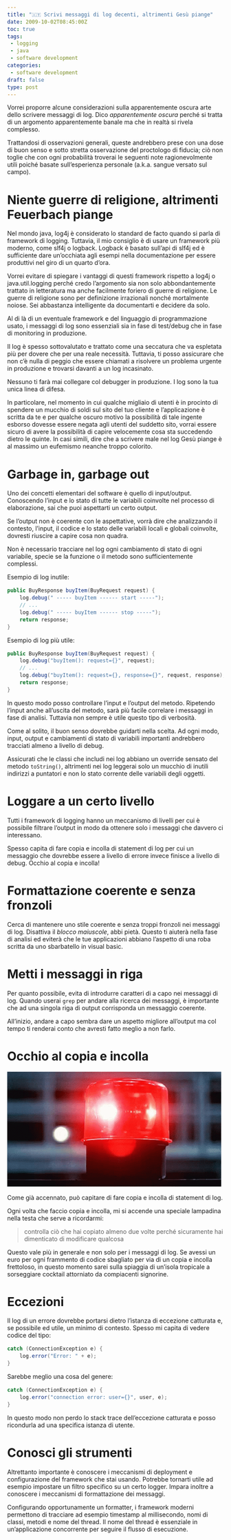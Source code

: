 ```yaml
---
title: "🇮🇹 Scrivi messaggi di log decenti, altrimenti Gesù piange"
date: 2009-10-02T08:45:00Z
toc: true
tags:
 - logging
 - java
 - software development
categories:
 - software development
draft: false
type: post
---
```


Vorrei proporre alcune considerazioni sulla apparentemente oscura arte dello
scrivere messaggi di log. Dico _apparentemente oscura_ perché si tratta di un
argomento apparentemente banale ma che in realtà si rivela complesso.

Trattandosi di osservazioni generali, queste andrebbero prese con una dose di
buon senso e sotto stretta osservazione del proctologo di fiducia; ciò non
toglie che con ogni probabilità troverai le seguenti note ragionevolmente utili
poiché basate sull’esperienza personale (a.k.a. sangue versato sul campo).


# Niente guerre di religione, altrimenti Feuerbach piange

Nel mondo java, log4j è considerato lo standard de facto quando si parla di
framework di logging. Tuttavia, il mio consiglio è di usare un framework più
moderno, come slf4j o logback. Logback è basato sull’api di slf4j ed è
sufficiente dare un’occhiata agli esempi nella documentazione per essere
produttivi nel giro di un quarto d’ora. 

Vorrei evitare di spiegare i vantaggi di questi framework rispetto a log4j o
java.util.logging perché credo l’argomento sia non solo abbondantemente
trattato in letteratura ma anche facilmente foriero di guerre di religione. Le
guerre di religione sono per definizione irrazionali nonché mortalmente
noiose. Sei abbastanza intelligente da documentarti e decidere da solo.

Al di là di un eventuale framework e del linguaggio di programmazione usato, i
messaggi di log sono essenziali sia in fase di test/debug che in fase di
monitoring in produzione. 

Il log è spesso sottovalutato e trattato come una
seccatura che va espletata più per dovere che per una reale necessità.
Tuttavia, ti posso assicurare che non c’è nulla di peggio che essere chiamati a
risolvere un problema urgente in produzione e trovarsi davanti a un log
incasinato. 

Nessuno ti farà mai collegare col debugger in produzione. I log sono la tua
unica linea di difesa.

In particolare, nel momento in cui qualche migliaio di utenti è in procinto di
spendere un mucchio di soldi sul sito del tuo cliente e l’applicazione è
scritta da te e per qualche oscuro motivo la possibilità di tale ingente
esborso dovesse essere negata agli utenti del suddetto sito, vorrai essere
sicuro di avere la possibilità di capire velocemente cosa sta succedendo dietro
le quinte. In casi simili, dire che a scrivere male nel log Gesù piange è al
massimo un eufemismo neanche troppo colorito.


# Garbage in, garbage out

Uno dei concetti elementari del software è quello di input/output. Conoscendo
l’input e lo stato di tutte le variabili coinvolte nel processo di
elaborazione, sai che puoi aspettarti un certo output. 

Se l’output non è coerente con le aspettative, vorrà dire che analizzando il
contesto, l’input, il codice e lo stato delle variabili locali e globali
coinvolte, dovresti riuscire a capire cosa non quadra. 

Non è necessario tracciare nel log ogni cambiamento di stato di ogni variabile,
specie se la funzione o il metodo sono sufficientemente complessi.

Esempio di log inutile:

```java
public BuyResponse buyItem(BuyRequest request) {
    log.debug(" ----- buyItem ------ start -----");
    // ...
    log.debug(" ----- buyItem ------ stop -----");
    return response;
}
```

Esempio di log più utile:

```java
public BuyResponse buyItem(BuyRequest request) {
    log.debug("buyItem(): request={}", request);
    // ...
    log.debug("buyItem(): request={}, response={}", request, response);
    return response;
}
```

In questo modo posso controllare l’input e l’output del metodo. Ripetendo
l’input anche all’uscita del metodo, sarà più facile correlare i messaggi in
fase di analisi. Tuttavia non sempre è utile questo tipo di verbosità.

Come al solito, il buon senso dovrebbe guidarti nella scelta. Ad ogni modo,
input, output e cambiamenti di stato di variabili importanti andrebbero
tracciati almeno a livello di debug.

Assicurati che le classi che includi nei log abbiano un override sensato del
metodo `toString()`, altrimenti nei log leggerai solo un mucchio di inutili
indirizzi a puntatori e non lo stato corrente delle variabili degli oggetti.


# Loggare a un certo livello

Tutti i framework di logging hanno un meccanismo di livelli per cui è possibile
filtrare l’output in modo da ottenere solo i messaggi che davvero ci
interessano. 

Spesso capita di fare copia e incolla di statement di log per cui un messaggio
che dovrebbe essere a livello di errore invece finisce a livello di debug.
Occhio al copia e incolla!


# Formattazione coerente e senza fronzoli

Cerca di mantenere uno stile coerente e senza troppi fronzoli nei messaggi di
log. Disattiva il _blocco maiuscole_, abbi pietà. Questo ti aiuterà nella fase
di analisi ed eviterà che le tue applicazioni abbiano l’aspetto di una roba
scritta da uno sbarbatello in visual basic.


# Metti i messaggi in riga

Per quanto possibile, evita di introdurre caratteri di a capo nei messaggi di
log. Quando userai `grep` per andare alla ricerca dei messaggi, è importante
che ad una singola riga di output corrisponda un messaggio coerente.

All’inizio, andare a capo sembra dare un aspetto migliore all’output ma col
tempo ti renderai conto che avresti fatto meglio a non farlo.


# Occhio al copia e incolla

![Allarme rosso](/images/posts/blinking-alarm.gif)

Come già accennato, può capitare di fare copia e incolla di statement di log.

Ogni volta che faccio copia e incolla, mi si accende una speciale lampadina
nella testa che serve a ricordarmi: 

> controlla ciò che hai copiato almeno due volte perché sicuramente hai
> dimenticato di modificare qualcosa

Questo vale più in generale e non solo per i messaggi di log. Se avessi un euro
per ogni frammento di codice sbagliato per via di un copia e incolla
frettoloso, in questo momento sarei sulla spiaggia di un’isola tropicale a
sorseggiare cocktail attorniato da compiacenti signorine.


# Eccezioni

Il log di un errore dovrebbe portarsi dietro l’istanza di eccezione catturata
e, se possibile ed utile, un minimo di contesto. Spesso mi capita di vedere
codice del tipo:

```java
catch (ConnectionException e) {
    log.error("Error: " + e);
}
```

Sarebbe meglio una cosa del genere:

```java
catch (ConnectionException e) {
    log.error("connection error: user={}", user, e);
}
```

In questo modo non perdo lo stack trace dell’eccezione catturata e posso
ricondurla ad una specifica istanza di utente.


# Conosci gli strumenti

Altrettanto importante è conoscere i meccanismi di deployment e configurazione
del framework che stai usando. Potrebbe tornarti utile ad esempio impostare un
filtro specifico su un certo logger. Impara inoltre a conoscere i meccanismi di
formattazione dei messaggi. 

Configurando opportunamente un formatter, i framework moderni permettono di
tracciare ad esempio timestamp al millisecondo, nomi di classi, metodi e nome
del thread. Il nome del thread è essenziale in un’applicazione concorrente per
seguire il flusso di esecuzione. 


